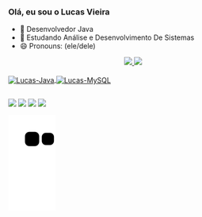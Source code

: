 ### Olá, eu sou o Lucas Vieira

- 🔭 Desenvolvedor Java
- 🌱 Estudando Análise e Desenvolvimento De Sistemas
- 😄 Pronouns: (ele/dele)

<div align="center">
  <a href="https://github.com/LucasVieira1">
  <img height="180em" src="https://github-readme-stats.vercel.app/api?username=LucasVieira1&show_icons=true&theme=dark&include_all_commits=true&count_private=true"/>
  <img height="180em" src="https://github-readme-stats.vercel.app/api/top-langs/?username=LucasVieira1&layout=compact&langs_count=7&theme=dark"/>
</div>
  
  <div style="display: inline_block"><br>
  <img align="center" alt="Lucas-Java" height="30" width="50" src="https://cdn.jsdelivr.net/gh/devicons/devicon/icons/java/java-original.svg" />
  <img align="center" alt="Lucas-MySQL" height="30" width="50" src="https://cdn.jsdelivr.net/gh/devicons/devicon/icons/mysql/mysql-original.svg" />

</div>
  
  ##
  
  <div> 
  <a href="https://instagram.com/vieiralucass" target="_blank"><img src="https://img.shields.io/badge/-Instagram-%23E4405F?style=for-the-badge&logo=instagram&logoColor=white" target="_blank"></a>
 <a href="https://github.com/LucasVieira1" target="_blank"><img src="https://img.shields.io/badge/GitHub-100000?style=for-the-badge&logo=github&logoColor=white" target="_blank"></a> 
  <a href = "mailto:vieiraalucas1@gmail.com"><img src="https://img.shields.io/badge/-Gmail-%23333?style=for-the-badge&logo=gmail&logoColor=white" target="_blank"></a>
  <a href="https://www.linkedin.com/in/luucas-vieira/" target="_blank"><img src="https://img.shields.io/badge/-LinkedIn-%230077B5?style=for-the-badge&logo=linkedin&logoColor=white" target="_blank"></a> 
 
  ![Snake animation](https://github.com/LucasVieira1/LucasVieira1/blob/output/github-contribution-grid-snake.svg)
</div>
   
